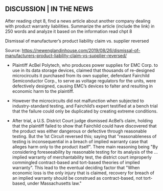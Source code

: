 ## DISCUSSION | IN THE NEWS

After reading chpt 8, find a news article about another company dealing with product warranty liabilities.  Summarize the article (include the link) in 250 words and analyze it based on the information read chpt 8

Dismissal of manufacturer’s product liability claim vs. supplier reversed

Source: https://newenglandinhouse.com/2019/08/26/dismissal-of-manufacturers-product-liability-claim-vs-supplier-reversed/

- Plaintiff AcBel Polytech, who produces power supplies for EMC Corp. to use in its data storage devices, claimed that thousands of re-designed microcircuits it purchased from its own supplier, defendant Fairchild Semiconductor Corp., to serve as voltage regulators for the units, were defectively designed, causing EMC’s devices to falter and resulting in economic harm to the plaintiff.

 - However the microcircuits did not malfunction when subjected to industry-standard testing, and Fairchild’s expert testified at a bench trial that the failure could only be duplicated by creating extreme conditions.

 - After trial, a U.S. District Court judge dismissed AcBel’s claim, holding that the plaintiff failed to show that Fairchild could have discovered that the product was either dangerous or defective through reasonable testing. But the 1st Circuit reversed this; saying that "reasonableness of testing is inconsequential in a breach of implied warranty case that alleges harm only to the product itself". There main reasoning being "By considering foreseeability by reasonable testing for its analysis of the … implied warranty of merchantability test, the district court improperly commingled contract-based and tort-based theories of implied warranty". This lead to the eventual deciding factor that "When economic loss is the only injury that is claimed, recovery for breach of an implied warranty should be construed as contract-based, not tort-based, under Massachusetts law."

